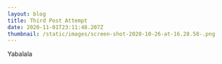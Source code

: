 ```yaml
---
layout: blog
title: Third Post Attempt
date: 2020-11-01T23:11:48.207Z
thumbnail: /static/images/screen-shot-2020-10-26-at-16.28.58-.png
---
```

Yabalala